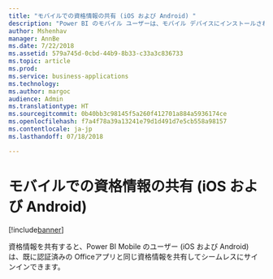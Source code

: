 ```yaml
---
title: "モバイルでの資格情報の共有 (iOS および Android) "
description: "Power BI のモバイル ユーザーは、モバイル デバイスにインストールされている他の Microsoft アプリと資格情報を共有して、ログオン プロセスをシームレスにすることができます。"
author: Mshenhav
manager: AnnBe
ms.date: 7/22/2018
ms.assetid: 579a745d-0cbd-44b9-8b33-c33a3c836733
ms.topic: article
ms.prod: 
ms.service: business-applications
ms.technology: 
ms.author: margoc
audience: Admin
ms.translationtype: HT
ms.sourcegitcommit: 0b40bb3c98145f5a260f412701a884a5936174ce
ms.openlocfilehash: f7a4f78a39a13241e79d1d491d7e5cb558a98157
ms.contentlocale: ja-jp
ms.lasthandoff: 07/18/2018

---
```

# <a name="mobile-shared-credentials-ios-and-android"></a>モバイルでの資格情報の共有 (iOS および Android) 


[!include[banner](../../../includes/banner.md)]

資格情報を共有すると、Power BI Mobile のユーザー (iOS および Android) は、既に認証済みの Officeアプリと同じ資格情報を共有してシームレスにサインインできます。

